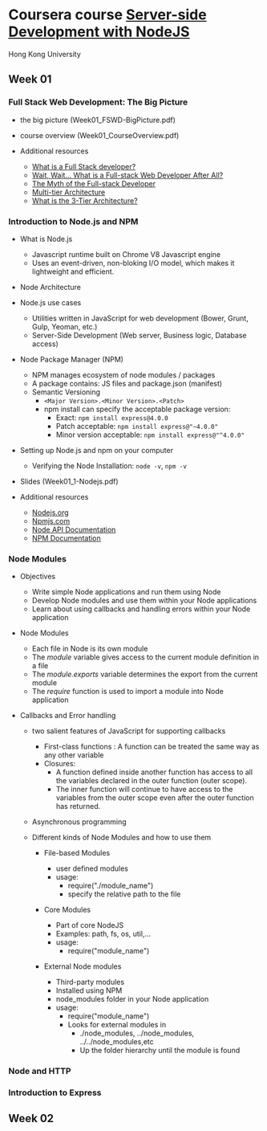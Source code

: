 # Coursera course [Server-side Development with NodeJS](https://www.coursera.org/learn/server-side-development/home/welcome)
Hong Kong University

## Week 01

### Full Stack Web Development: The Big Picture 
- the big picture (Week01_FSWD-BigPicture.pdf)

- course overview (Week01_CourseOverview.pdf)

- Additional resources
  - [What is a Full Stack developer?](http://www.laurencegellert.com/2012/08/what-is-a-full-stack-developer/)
  - [Wait, Wait… What is a Full-stack Web Developer After All?](http://edward-designer.com/web/full-stack-web-developer/)
  - [The Myth of the Full-stack Developer](http://andyshora.com/full-stack-developers.html)
  - [Multi-tier Architecture](https://en.wikipedia.org/wiki/Multitier_architecture)
  - [What is the 3-Tier Architecture?](http://www.tonymarston.net/php-mysql/3-tier-architecture.html)
  
### Introduction to Node.js and NPM
- What is Node.js
  - Javascript runtime built on Chrome V8 Javascript engine
  - Uses an event-driven, non-bloking I/O model, which makes it lightweight and efficient.
  
- Node Architecture

- Node.js use cases
  - Utilities written in JavaScript for web development (Bower, Grunt, Gulp, Yeoman, etc.)
  - Server-Side Development (Web server, Business logic, Database access)
  
- Node Package Manager (NPM)
  - NPM manages ecosystem of node modules / packages
  - A package contains: JS files and package.json (manifest)
  - Semantic Versioning
    - `<Major Version>.<Minor Version>.<Patch>`
    - npm install can specify the acceptable package version:
      - Exact: `npm install express@4.0.0`
      - Patch acceptable: `npm install express@"~4.0.0"`
      - Minor version acceptable: `npm install express@"^4.0.0"`
  
- Setting up Node.js and npm on your computer  
  - Verifying the Node Installation: `node -v`, `npm -v`
  
- Slides (Week01_1-Nodejs.pdf)

- Additional resources
  - [Nodejs.org](https://nodejs.org/)
  - [Npmjs.com](https://www.npmjs.com/)
  - [Node API Documentation](https://nodejs.org/api/)
  - [NPM Documentation](https://docs.npmjs.com/)

### Node Modules
- Objectives
  - Write simple Node applications and run them using Node
  - Develop Node modules and use them within your Node applications
  - Learn about using callbacks and handling errors within your Node application
  
- Node Modules
  - Each file in Node is its own module
  - The _module_ variable gives access to the current module definition in a file
  - The _module.exports_ variable determines the export from the current module
  - The _require_ function is used to import a module into Node application
  
- Callbacks and Error handling
  - two salient features of JavaScript for supporting callbacks
    - First-class functions : A function can be treated the same way as any other variable
    - Closures: 
      - A function defined inside another function has access to all the variables declared in the outer function (outer scope).
      - The inner function will continue to have access to the variables from the outer scope even after the outer function has returned.

  - Asynchronous programming
  
  - Different kinds of Node Modules and how to use them
    - File-based Modules
      - user defined modules
      - usage:
        - require("./module_name")
        - specify the relative path to the file
        
    - Core Modules
      - Part of core NodeJS
      - Examples: path, fs, os, util,...
      - usage:
        - require("module_name")
          
    - External Node modules
      - Third-party modules
      - Installed using NPM
      - node_modules folder in your Node application
      - usage:
        - require("module_name")
        - Looks for external modules in 
          - ./node_modules, ../node_modules, ../../node_modules,etc
          - Up the folder hierarchy until the module is found      

### Node and HTTP


### Introduction to Express


## Week 02

